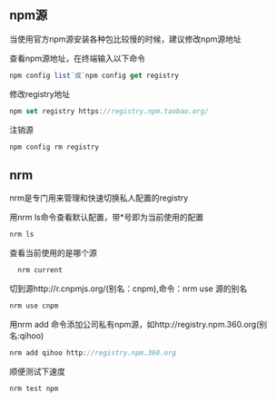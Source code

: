 ## npm源
  当使用官方npm源安装各种包比较慢的时候，建议修改npm源地址

  查看npm源地址，在终端输入以下命令

  ```js
  npm config list`或`npm config get registry
  ```
  

  修改registry地址

  ```js
  npm set registry https://registry.npm.taobao.org/
  ```

  注销源

  
  ```js
  npm config rm registry
  ```

## nrm
  nrm是专门用来管理和快速切换私人配置的registry

  用nrm ls命令查看默认配置，带*号即为当前使用的配置 

  ```js 
  nrm ls 
  ```

  查看当前使用的是哪个源 
  ```js 
    nrm current
  ```

  切到源http://r.cnpmjs.org/(别名：cnpm),命令：nrm use 源的别名
  ```js
  nrm use cnpm
  ```


  用nrm add 命令添加公司私有npm源，如http://registry.npm.360.org(别名:qihoo)
  ```js
  nrm add qihoo http://registry.npm.360.org
  ```

  顺便测试下速度
  ```js
  nrm test npm
  ```